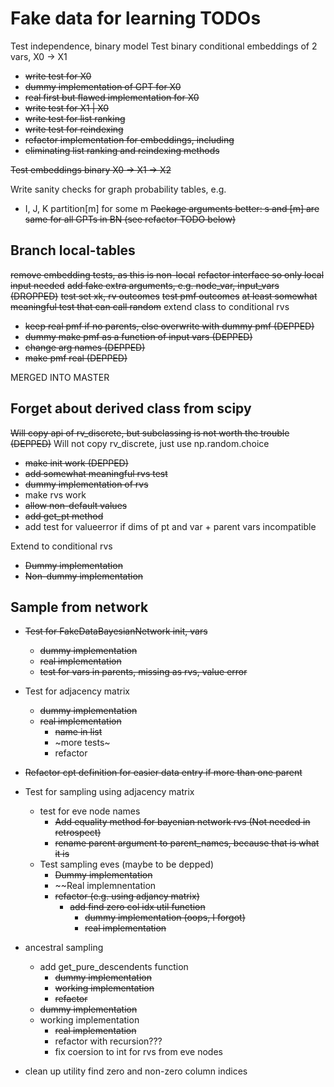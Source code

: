 # Fake data for learning TODOs

Test independence, binary model
Test binary conditional embeddings of 2 vars, X0 -> X1

* ~~write test for X0~~
* ~~dummy implementation of GPT for X0~~
* ~~real first but flawed implementation for X0~~
* ~~write test for X1 | X0~~
* ~~write test for list ranking~~
* ~~write test for reindexing~~
* ~~refactor implementation for embeddings, including~~
* ~~eliminating list ranking and reindexing methods~~

~~Test embeddings binary X0 -> X1 -> X2~~

Write sanity checks for graph probability tables, e.g.
* I, J, K partition[m] for some m
~~Package arguments better: s and [m] are same for all GPTs in BN (see refactor TODO below)~~

## Branch local-tables

~~remove embedding tests, as this is non-local~~
~~refactor interface so only local input needed~~
~~add fake extra arguments, e.g. node_var, input_vars (DROPPED)~~
~~test set xk, rv outcomes~~
~~test pmf outcomes~~
~~at least somewhat meaningful test that can call random~~
extend class to conditional rvs
* ~~keep real pmf if no parents, else overwrite with dummy pmf (DEPPED)~~
* ~~dummy make pmf as a function of input vars (DEPPED)~~
* ~~change arg names (DEPPED)~~
* ~~make pmf real (DEPPED)~~

MERGED INTO MASTER 

## Forget about derived class from scipy

~~Will copy api of rv_discrete, but subclassing is not worth the trouble (DEPPED)~~
Will not copy rv_discrete, just use np.random.choice

* ~~make init work (DEPPED)~~
* ~~add somewhat meaningful rvs test~~
* ~~dummy implementation of rvs~~
* make rvs work
* ~~allow non-default values~~
* ~~add get_pt method~~
* add test for valueerror if dims of pt and var + parent vars incompatible

Extend to conditional rvs
* ~~Dummy implementation~~
* ~~Non-dummy implementation~~

## Sample from network

* ~~Test for FakeDataBayesianNetwork init, vars~~
  * ~~dummy implementation~~
  * ~~real implementation~~
  * ~~test for vars in parents, missing as rvs, value error~~

* Test for adjacency matrix
  * ~~dummy implementation~~
  * ~~real implementation~~
    * ~~name in list~~
    * ~more tests~
    * refactor

* ~~Refactor cpt definition for easier data entry if more than one parent~~

* Test for sampling using adjacency matrix
  * test for eve node names
    * ~~Add equality method for bayenian network rvs (Not needed in retrospect)~~
    * ~~rename parent argument to parent_names, because that is what it is~~
  * Test sampling eves (maybe to be depped)
    * ~~Dummy implementation~~
    * ~~Real implemnentation
    * ~~refactor (e.g. using adjancy matrix)~~
      * ~~add find zero col idx util function~~
        * ~~dummy implementation (oops, I forgot)~~
        * ~~real implementation~~
* ancestral sampling
  * add get_pure_descendents function
    * ~~dummy implementation~~
    * ~~working implementation~~
    * ~~refactor~~
  * ~~dummy implementation~~
  * working implementation
    * ~~real implementation~~
    * refactor with recursion???
    * fix coersion to int for rvs from eve nodes



* clean up utility find zero and non-zero column indices